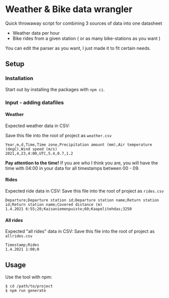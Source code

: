 # Weather & Bike data wrangler

Quick throwaway script for combining 3 sources of data into one datasheet
- Weather data per hour
- Bike rides from a given station ( or as many bike-stations as you want )

You can edit the parser as you want, I just made it to fit certain needs.

## Setup

### Installation

Start out by installing the packages with `npm ci`.

### Input - adding datafiles

#### Weather

Expected weather data in CSV:

Save this file into the root of project as `weather.csv`

```
Year,m,d,Time,Time zone,Precipitation amount (mm),Air temperature (degC),Wind speed (m/s)
2021,4,23,4:00,UTC,5.4,0.7,1.2
```

**Pay attention to the time!** If you are who I think you are, you will have the time with 04:00 in your data for all timestamps between 00 - 09.

#### Rides

Expected ride data in CSV:
Save this file into the root of project as `rides.csv`

```
Departure;Departure station id;Departure station name;Return station id;Return station name;Covered distance (m)
1.4.2021 6:55;20;Kaisaniemenpuisto;60;Kaapelitehdas;3250
```

#### All rides

Expected "all rides" data in CSV:
Save this file into the root of project as `allrides.csv`

```
Timestamp;Rides
1.4.2021 1:00;0
```

## Usage

Use the tool with npm:

```
$ cd /path/to/project
$ npm run generate
```
